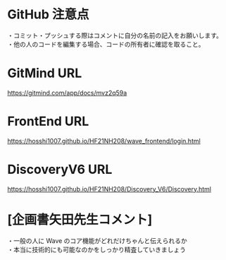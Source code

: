 # GitHub 注意点

・コミット・プッシュする際はコメントに自分の名前の記入をお願いします。<br>・他の人のコードを編集する場合、コードの所有者に確認を取ること。

# GitMind URL

https://gitmind.com/app/docs/mvz2q59a

# FrontEnd URL

https://hosshi1007.github.io/HF21NH208/wave_frontend/login.html

# DiscoveryV6 URL

https://hosshi1007.github.io/HF21NH208/Discovery_V6/Discovery.html

# [企画書矢田先生コメント]

・一般の人に Wave のコア機能がどれだけちゃんと伝えられるか<br>・本当に技術的にも可能なのかをしっかり精査していきましょう
